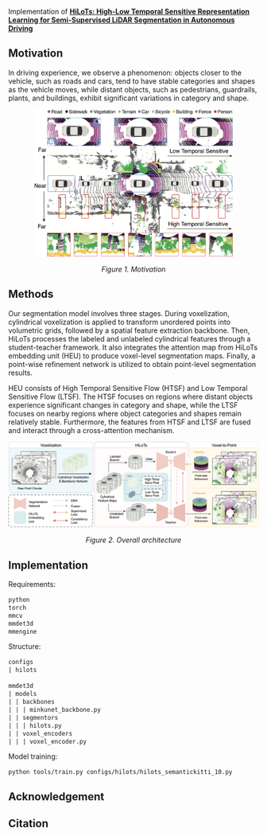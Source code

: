 
Implementation of **[HiLoTs: High-Low Temporal Sensitive Representation Learning for Semi-Supervised LiDAR Segmentation in Autonomous Driving](https://arxiv.org/abs/2503.17752)**

## Motivation

In driving experience, we observe a phenomenon: objects closer to the vehicle, such as roads and cars, tend to have stable categories and shapes as the vehicle moves, while distant objects, such as pedestrians, guardrails, plants, and buildings, exhibit significant variations in category and shape. 

<p align="center"><img src="./imgs/motivation.png" width="400"/></p>
<p align="center"><i>Figure 1. Motivation</i></p>

## Methods

Our segmentation model involves three stages. During voxelization, cylindrical voxelization is applied to transform unordered points into volumetric grids, followed by a spatial feature extraction backbone. Then, HiLoTs processes the labeled and unlabeled cylindrical features through a student-teacher framework. It also integrates the attention map from HiLoTs embedding unit (HEU) to produce voxel-level segmentation maps. Finally, a point-wise refinement network is utilized to obtain point-level segmentation results. 

HEU consists of High Temporal Sensitive Flow (HTSF) and Low Temporal Sensitive Flow (LTSF). The HTSF focuses on regions where distant objects experience significant changes in category and shape, while the LTSF focuses on nearby regions where object categories and shapes remain relatively stable. Furthermore, the features from HTSF and LTSF are fused and interact through a cross-attention mechanism.

<p align="center"><img src="./imgs/methods.png" width="700"/></p>
<p align="center"><i>Figure 2. Overall architecture</i></p>

## Implementation

Requirements:
```
python
torch
mmcv
mmdet3d
mmengine
```

Structure:
```
configs
| hilots

mmdet3d
| models
| | backbones
| | | minkunet_backbone.py
| | segmentors
| | | hilots.py
| | voxel_encoders
| | | voxel_encoder.py
```

Model training:
```
python tools/train.py configs/hilots/hilots_semantickitti_10.py
```

## Acknowledgement


## Citation
